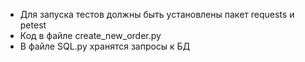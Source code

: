 - Для запуска тестов должны быть установлены пакет requests и petest
- Код в файле create_new_order.py
- В файле SQL.py хранятся запросы к БД
